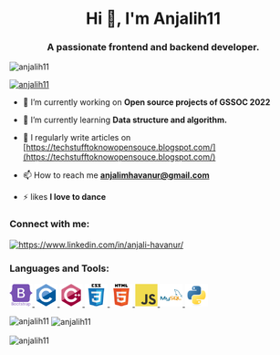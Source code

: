 <h1 align="center">Hi 👋, I'm Anjalih11</h1>
<h3 align="center">A passionate frontend and backend developer.</h3>

<p align="left"> <img src="https://komarev.com/ghpvc/?username=anjalih11&label=Profile%20views&color=0e75b6&style=flat" alt="anjalih11" /> </p>

<p align="left"> <a href="https://github.com/ryo-ma/github-profile-trophy"><img src="https://github-profile-trophy.vercel.app/?username=anjalih11" alt="anjalih11" /></a> </p> 

- 🔭 I’m currently working on **Open source projects of GSSOC 2022**

- 🌱 I’m currently learning **Data structure and algorithm.**

- 📝 I regularly write articles on [https://techstufftoknowopensouce.blogspot.com/](https://techstufftoknowopensouce.blogspot.com/)

- 📫 How to reach me **anjalimhavanur@gmail.com**

- ⚡ likes **I love to dance**

<h3 align="left">Connect with me:</h3>
<p align="left">
<a href="https://linkedin.com/in/https://www.linkedin.com/in/anjali-havanur/" target="blank"><img align="center" src="https://raw.githubusercontent.com/rahuldkjain/github-profile-readme-generator/master/src/images/icons/Social/linked-in-alt.svg" alt="https://www.linkedin.com/in/anjali-havanur/" height="30" width="40" /></a>
 
</p>

<h3 align="left">Languages and Tools:</h3>
<p align="left"> <a href="https://getbootstrap.com" target="_blank" rel="noreferrer"> <img src="https://raw.githubusercontent.com/devicons/devicon/master/icons/bootstrap/bootstrap-plain-wordmark.svg" alt="bootstrap" width="40" height="40"/> </a> <a href="https://www.cprogramming.com/" target="_blank" rel="noreferrer"> <img src="https://raw.githubusercontent.com/devicons/devicon/master/icons/c/c-original.svg" alt="c" width="40" height="40"/> </a> <a href="https://www.w3schools.com/cpp/" target="_blank" rel="noreferrer"> <img src="https://raw.githubusercontent.com/devicons/devicon/master/icons/cplusplus/cplusplus-original.svg" alt="cplusplus" width="40" height="40"/> </a> <a href="https://www.w3schools.com/css/" target="_blank" rel="noreferrer"> <img src="https://raw.githubusercontent.com/devicons/devicon/master/icons/css3/css3-original-wordmark.svg" alt="css3" width="40" height="40"/> </a> <a href="https://www.w3.org/html/" target="_blank" rel="noreferrer"> <img src="https://raw.githubusercontent.com/devicons/devicon/master/icons/html5/html5-original-wordmark.svg" alt="html5" width="40" height="40"/> </a> <a href="https://developer.mozilla.org/en-US/docs/Web/JavaScript" target="_blank" rel="noreferrer"> <img src="https://raw.githubusercontent.com/devicons/devicon/master/icons/javascript/javascript-original.svg" alt="javascript" width="40" height="40"/> </a> <a href="https://www.mysql.com/" target="_blank" rel="noreferrer"> <img src="https://raw.githubusercontent.com/devicons/devicon/master/icons/mysql/mysql-original-wordmark.svg" alt="mysql" width="40" height="40"/> </a> <a href="https://www.python.org" target="_blank" rel="noreferrer"> <img src="https://raw.githubusercontent.com/devicons/devicon/master/icons/python/python-original.svg" alt="python" width="40" height="40"/> </a> </p>

<p><img align="left" src="https://github-readme-stats.vercel.app/api/top-langs?username=anjalih11&show_icons=true&locale=en&layout=compact" alt="anjalih11" /></p>

<p>&nbsp;<img align="center" src="https://github-readme-stats.vercel.app/api?username=anjalih11&show_icons=true&locale=en" alt="anjalih11" /></p>

<p><img align="center" src="https://github-readme-streak-stats.herokuapp.com/?user=anjalih11&" alt="anjalih11" /></p>

